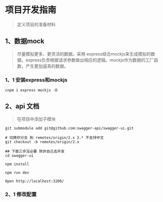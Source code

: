 # 项目开发指南

> 定义项目的准备材料

## 1、数据mock

> 尽量模拟更多、更灵活的数据。采用 express结合mockjs来生成模拟的数据，express负责根据请求参数做出相应的逻辑。mockjs作为数据的工厂函数，产生更加逼真的数据。


### 1、1 安装express和mockjs

```
cnpm i express mockjs -D

```

## 2、api 文档

> 在项目中添加子模块

```
git submodule add git@github.com:swagger-api/swagger-ui.git

# 切换你分支 到 remotes/origin/2.x 3.* 不支持中文
git checkout -b remotes/origin/2.x 

## 下面三步没必要 除非自己去开发 
cd swagger-ui

npm install

npm run dev

Open http://localhost:3200/
```


### 2、1  修改配置
